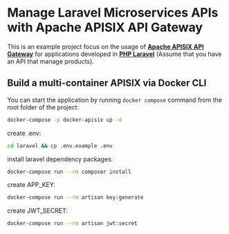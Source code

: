 # Manage Laravel Microservices APIs with Apache APISIX API Gateway

This is an example project focus on the usage of [**Apache APISIX API Gateway**](https://apisix.apache.org/)
for applications developed in **[PHP Laravel](https://laravel.com)** (Assume that you have an API that manage products).

## Build a multi-container APISIX via Docker CLI

You can start the application by running `docker compose` command from the root folder of the project:

``` bash
docker-compose -p docker-apisix up -d
```

create .env:

``` bash
cd laravel && cp .env.example .env
```

install laravel dependency packages:

``` bash
docker-compose run --rm composer install
```

create APP_KEY:

``` bash
docker-compose run --rm artisan key:generate
```

create JWT_SECRET:

``` bash
docker-compose run --rm artisan jwt:secret
```